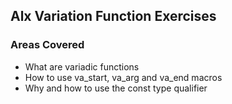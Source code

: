 ## Alx Variation Function  Exercises

### Areas Covered

- What are variadic functions
- How to use va_start, va_arg and va_end macros
- Why and how to use the const type qualifier

